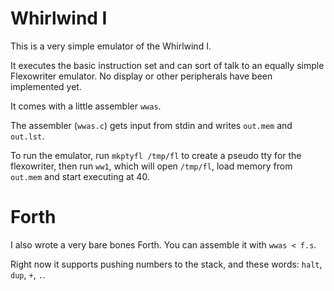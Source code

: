 # Whirlwind I

This is a very simple emulator of the Whirlwind I.

It executes the basic instruction set and can sort
of talk to an equally simple Flexowriter emulator.
No display or other peripherals have been implemented yet.

It comes with a little assembler ``wwas``.

The assembler (``wwas.c``) gets input from stdin
and writes ``out.mem`` and ``out.lst``.

To run the emulator, run ``mkptyfl /tmp/fl`` to create a
pseudo tty for the flexowriter, then run ``ww1``,
which will open ``/tmp/fl``, load memory from ``out.mem``
and start executing at 40.

# Forth

I also wrote a very bare bones Forth.
You can assemble it with ``wwas < f.s``.

Right now it supports pushing numbers to the stack,
and these words: ``halt``, ``dup``, ``+``, ``.``.

